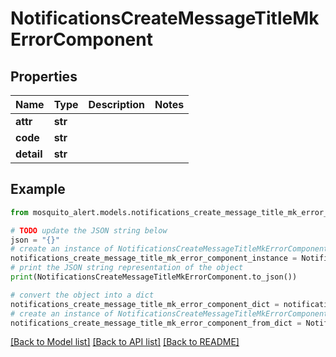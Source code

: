 # NotificationsCreateMessageTitleMkErrorComponent


## Properties

Name | Type | Description | Notes
------------ | ------------- | ------------- | -------------
**attr** | **str** |  | 
**code** | **str** |  | 
**detail** | **str** |  | 

## Example

```python
from mosquito_alert.models.notifications_create_message_title_mk_error_component import NotificationsCreateMessageTitleMkErrorComponent

# TODO update the JSON string below
json = "{}"
# create an instance of NotificationsCreateMessageTitleMkErrorComponent from a JSON string
notifications_create_message_title_mk_error_component_instance = NotificationsCreateMessageTitleMkErrorComponent.from_json(json)
# print the JSON string representation of the object
print(NotificationsCreateMessageTitleMkErrorComponent.to_json())

# convert the object into a dict
notifications_create_message_title_mk_error_component_dict = notifications_create_message_title_mk_error_component_instance.to_dict()
# create an instance of NotificationsCreateMessageTitleMkErrorComponent from a dict
notifications_create_message_title_mk_error_component_from_dict = NotificationsCreateMessageTitleMkErrorComponent.from_dict(notifications_create_message_title_mk_error_component_dict)
```
[[Back to Model list]](../README.md#documentation-for-models) [[Back to API list]](../README.md#documentation-for-api-endpoints) [[Back to README]](../README.md)


